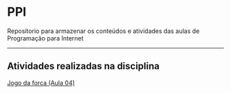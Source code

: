 # PPI
 Reposítorio para armazenar os conteúdos e atividades das aulas de Programação para Internet

---
## Atividades realizadas na disciplina

[Jogo da forca (Aula 04)](Aula04/index.html)
